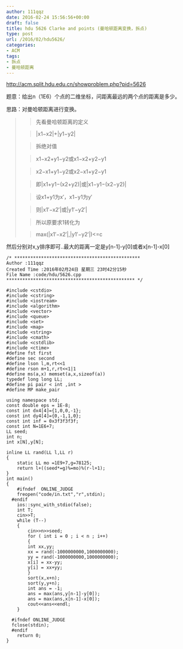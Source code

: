 ```yaml
---
author: 111qqz
date: 2016-02-24 15:56:56+00:00
draft: false
title: hdu 5626 Clarke and points (曼哈顿距离变换，拆点)
type: post
url: /2016/02/hdu5626/
categories:
- ACM
tags:
- 拆点
- 曼哈顿距离
---
```


http://acm.split.hdu.edu.cn/showproblem.php?pid=5626

题意：给出n（1E6）个点的二维坐标，问距离最远的两个点的距离是多少。

思路：对曼哈顿距离进行变换。


<blockquote>

> 
> 先看曼哈顿距离的定义
> 
> 

> 
> |x1−x2|+|y1−y2|
> 
> 

> 
> 拆绝对值
> 
> 

> 
> x1−x2+y1−y2或x1−x2+y2−y1
> 
> 

> 
> x2−x1+y1−y2或x2−x1+y2−y1
> 
> 

> 
> 即|x1+y1−(x2+y2)|或|x1−y1−(x2−y2)|
> 
> 

> 
> 设x1+y1为x′，x1−y1为y′
> 
> 

> 
> 则|x1′−x2′|或|y1′−y2′|
> 
> 

> 
> 所以原要求1转化为
> 
> 

> 
> max(|x1′−x2′|,|y1′−y2′|)<=c
> 
> 
</blockquote>


然后分别对x,y排序即可..最大的距离一定是y[n-1]-y[0]或者x[n-1]-x[0]





    
    /* ***********************************************
    Author :111qqz
    Created Time :2016年02月24日 星期三 23时42分15秒
    File Name :code/hdu/5626.cpp
    ************************************************ */
    
    #include <cstdio>
    #include <cstring>
    #include <iostream>
    #include <algorithm>
    #include <vector>
    #include <queue>
    #include <set>
    #include <map>
    #include <string>
    #include <cmath>
    #include <cstdlib>
    #include <ctime>
    #define fst first
    #define sec second
    #define lson l,m,rt<<1
    #define rson m+1,r,rt<<1|1
    #define ms(a,x) memset(a,x,sizeof(a))
    typedef long long LL;
    #define pi pair < int ,int >
    #define MP make_pair
    
    using namespace std;
    const double eps = 1E-8;
    const int dx4[4]={1,0,0,-1};
    const int dy4[4]={0,-1,1,0};
    const int inf = 0x3f3f3f3f;
    const int N=1E6+7;
    LL seed;
    int n;
    int x[N],y[N];
    
    inline LL rand(LL l,LL r)
    {
        static LL mo =1E9+7,g=78125;
        return l+((seed*=g)%=mo)%(r-l+1);
    }
    int main()
    {
    	#ifndef  ONLINE_JUDGE 
    	freopen("code/in.txt","r",stdin);
      #endif
    	ios::sync_with_stdio(false);
    	int T;
    	cin>>T;
    	while (T--)
    	{
    	    cin>>n>>seed;
    	    for ( int i = 0 ; i < n ; i++)
    	    {
    		int xx,yy;
    		xx = rand(-1000000000,1000000000);
    		yy = rand(-1000000000,1000000000);
    		x[i] = xx-yy;
    		y[i] = xx+yy;
    	    }
    	    sort(x,x+n);
    	    sort(y,y+n);
    	    int ans = -1;
    	    ans = max(ans,y[n-1]-y[0]);
    	    ans = max(ans,x[n-1]-x[0]);
    	    cout<<ans<<endl;
    	}
    
      #ifndef ONLINE_JUDGE  
      fclose(stdin);
      #endif
        return 0;
    }
    



